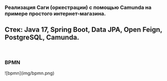 <h3>Реализация Саги (оркестрации) с помощью Camunda на примере простого интернет-магазина.</h3>
<h2>Стек: Java 17, Spring Boot, Data JPA, Open Feign, PostgreSQL, Camunda.</h2>
</br>
<h3>BPMN</h3>
![bpmn](img/bpmn.png)
